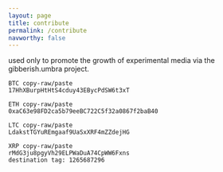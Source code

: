 ```yaml
---
layout: page
title: contribute
permalink: /contribute
navworthy: false
---
```

used only to promote the growth of experimental media via the gibberish.umbra project.


    BTC copy-raw/paste
    17HhXBurpHtHtS4cduy43EBycPdSW6t3xT
    
    ETH copy-raw/paste
    0xaC63e98FD2ca5b79eeBC722C5f32a0867f2baB40
    
    LTC copy-raw/paste
    LdakstTGYuREmgaaf9UaSxXRF4mZZdejHG
    
    XRP copy-raw/paste
    rMdG3ju8pgyVh29ELPWaDuA74CpWW6Fxns
    destination tag: 1265687296